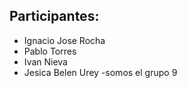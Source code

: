 ## Participantes:

- Ignacio Jose Rocha
- Pablo Torres
- Ivan Nieva
- Jesica Belen Urey
-somos el grupo 9
